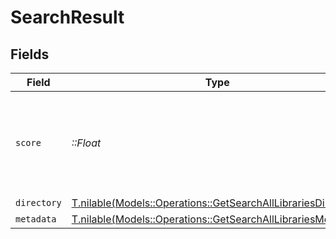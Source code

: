 # SearchResult


## Fields

| Field                                                                                                                      | Type                                                                                                                       | Required                                                                                                                   | Description                                                                                                                | Example                                                                                                                    |
| -------------------------------------------------------------------------------------------------------------------------- | -------------------------------------------------------------------------------------------------------------------------- | -------------------------------------------------------------------------------------------------------------------------- | -------------------------------------------------------------------------------------------------------------------------- | -------------------------------------------------------------------------------------------------------------------------- |
| `score`                                                                                                                    | *::Float*                                                                                                                  | :heavy_check_mark:                                                                                                         | The score of the search result, typically a float value between 0 and 1.                                                   | 0.92                                                                                                                       |
| `directory`                                                                                                                | [T.nilable(Models::Operations::GetSearchAllLibrariesDirectory)](../../models/operations/getsearchalllibrariesdirectory.md) | :heavy_minus_sign:                                                                                                         | N/A                                                                                                                        |                                                                                                                            |
| `metadata`                                                                                                                 | [T.nilable(Models::Operations::GetSearchAllLibrariesMetadata)](../../models/operations/getsearchalllibrariesmetadata.md)   | :heavy_minus_sign:                                                                                                         | N/A                                                                                                                        |                                                                                                                            |